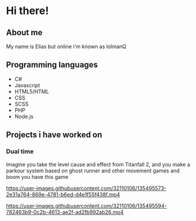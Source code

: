 # Hi there!
## About me

My name is Elias but online i'm known as lolmanQ

## Programming languages

 - C#
 - Javascript
 - HTML5/HTML
 - CSS
 - SCSS
 - PHP
 - Node.js

## Projects i have worked on

### Dual time
Imagine you take the level cause and effect from Titanfall 2, and you make a parkour system based on ghost runner and other movement games and boom you have this game



https://user-images.githubusercontent.com/32110106/135495573-2e31a764-869e-4781-b6ed-d4e1f55f438f.mp4




https://user-images.githubusercontent.com/32110106/135495594-782463b9-0c2b-4613-ae2f-ad2fb992ab26.mp4


<!--
**lolmanQ/lolmanQ** is a ✨ _special_ ✨ repository because its `README.md` (this file) appears on your GitHub profile.

Here are some ideas to get you started:

- 🔭 I’m currently working on ...
- 🌱 I’m currently learning ...
- 👯 I’m looking to collaborate on ...
- 🤔 I’m looking for help with ...
- 💬 Ask me about ...
- 📫 How to reach me: ...
- 😄 Pronouns: ...
- ⚡ Fun fact: ...
-->
